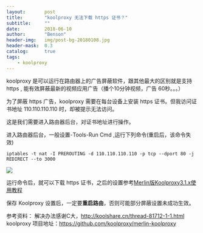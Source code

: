 ```yaml
---
layout:       post
title:        "koolproxy 无法下载 https 证书？"
subtitle:     ""
date:         2018-06-10
author:       "Benson"
header-img:   img/post-bg-20180108.jpg
header-mask:  0.3
catalog:      true
tags:
    - koolproxy
---
```

koolproxy 是可以运行在路由器上的广告屏蔽软件，跟其他最大的区别就是支持 https , 能有效屏蔽最新的视频应用广告（播个10分钟视频，广告 60秒。。。）

为了屏蔽 https 广告，koolproxy 需要在每台设备上安装 https 证书。但我访问证书地址 110.110.110.110 时，却被提示无法访问。

这是我们需要进入路由器后台，对证书地址进行操作。

进入路由器后台，一般设置-Tools-Run Cmd ,运行下列命令(重启后，该命令失效)
```
iptables -t nat -I PREROUTING -d 110.110.110.110 -p tcp --dport 80 -j REDIRECT --to 3000
```
![](http://tc.seoipo.com/20180610143928.png)

运行命令后，就可以下载 https 证书，之后的设置参考[Merlin版Koolproxy3.1.x使用教程](http://koolshare.cn/thread-80430-1-1.html)

保存 Koolproxy 设置后，一定要**重启路由**，否则可能部分屏蔽设置未成功生效。

参考资料：
解决办法感谢C大，http://koolshare.cn/thread-81712-1-1.html
koolproxy 项目地址：https://github.com/koolproxy/merlin-koolproxy

